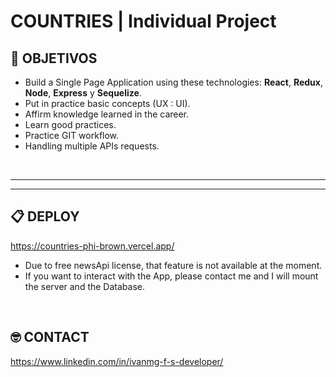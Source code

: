 # **COUNTRIES** | Individual Project

## **📌 OBJETIVOS**

-  Build a Single Page Application using these technologies: **React**, **Redux**, **Node**, **Express** y **Sequelize**.
-  Put in practice basic concepts (UX : UI).
-  Affirm knowledge learned in the career.
-  Learn good practices.
-  Practice GIT workflow.
-  Handling multiple APIs requests.

<br />

---

---

## **📋 DEPLOY**

https://countries-phi-brown.vercel.app/

-  Due to free newsApi license, that feature is not available at the moment.
-  If you want to interact with the App, please contact me and I will mount the server and the Database.

<br />

## **🤓 CONTACT**

https://www.linkedin.com/in/ivanmg-f-s-developer/

<br />



